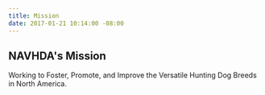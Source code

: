 ```yaml
---
title: Mission
date: 2017-01-21 10:14:00 -08:00
---
```


## NAVHDA's Mission
Working to Foster, Promote, and Improve the Versatile Hunting Dog Breeds in North America.